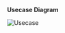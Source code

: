 **Usecase Diagram**


![Usecase](https://user-images.githubusercontent.com/78850554/107920516-1b126c80-6f93-11eb-97f7-b749af661f55.PNG)
